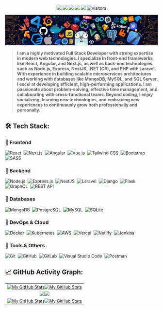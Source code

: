 <p align="center">
    <a href="https://github.com/vaibhavvikas/vaibhavvikas"><img src="https://img.shields.io/badge/status-updating-brightgreen.svg"></a>
    <a href="https://www.typescriptlang.org/"><img src="https://img.shields.io/badge/TypeScript-5.0-3178C6.svg"></a>
    <a href="https://github.com/vaibhavvikas/vaibhavvikas/graphs/contributors"><img src="https://img.shields.io/github/contributors/vaibhavvikas/vaibhavvikas?color=blue"></a>
    <a href="https://github.com/vaibhavvikas"><img src="https://img.shields.io/github/stars/vaibhavvikas"></a>
    <a href="https://github.com/vaibhavvikas/vaibhavvikas/network/members"><img src="https://img.shields.io/github/forks/vaibhavvikas/vaibhavvikas.svg?color=blue&logo=github"></a>
    <img src="https://visitor-badge.laobi.icu/badge?page_id=vaibhavvikas.vaibhavvikas" alt="visitors"/>
</p>

[![](./src/header_.png)](#)

> <b>I am a highly motivated Full Stack Developer with strong expertise in modern web technologies. I specialize in front-end frameworks like React, Angular, and Next.js, as well as back-end technologies such as Node.js, Express, NestJS, .NET (C#), and PHP with Laravel. With experience in building scalable microservices architectures and working with databases like MongoDB, MySQL, and SQL Server, I excel at developing efficient, high-performing applications. I am passionate about problem-solving, effective time management, and collaborating with cross-functional teams. Beyond coding, I enjoy socializing, learning new technologies, and embracing new experiences to continuously grow both professionally and personally.</b>

## 🛠️ Tech Stack:

### 🔹 Frontend
![React](https://img.shields.io/badge/-React-555?style=flat&logo=react)&nbsp;
![Next.js](https://img.shields.io/badge/-Next.js-555?style=flat&logo=next.js)&nbsp;
![Angular](https://img.shields.io/badge/-Angular-555?style=flat&logo=angular)&nbsp;
![Vue.js](https://img.shields.io/badge/-Vue.js-555?style=flat&logo=vue.js)&nbsp;
![Tailwind CSS](https://img.shields.io/badge/-Tailwind%20CSS-555?style=flat&logo=tailwind-css)&nbsp;
![Bootstrap](https://img.shields.io/badge/-Bootstrap-555?style=flat&logo=bootstrap)&nbsp;
![SASS](https://img.shields.io/badge/-SASS-555?style=flat&logo=sass)&nbsp;

### 🔹 Backend
![Node.js](https://img.shields.io/badge/-Node.js-555?style=flat&logo=node.js)&nbsp;
![Express.js](https://img.shields.io/badge/-Express.js-555?style=flat&logo=express)&nbsp;
![NestJS](https://img.shields.io/badge/-NestJS-555?style=flat&logo=nestjs)&nbsp;
![Laravel](https://img.shields.io/badge/-Laravel-555?style=flat&logo=laravel)&nbsp;
![Django](https://img.shields.io/badge/-Django-555?style=flat&logo=django)&nbsp;
![Flask](https://img.shields.io/badge/-Flask-555?style=flat&logo=flask)&nbsp;
![GraphQL](https://img.shields.io/badge/-GraphQL-555?style=flat&logo=graphql)&nbsp;
![REST API](https://img.shields.io/badge/-REST-555?style=flat&logo=rest)&nbsp;

### 🔹 Databases
![MongoDB](https://img.shields.io/badge/-MongoDB-555?style=flat&logo=mongodb)&nbsp;
![PostgreSQL](https://img.shields.io/badge/-PostgreSQL-555?style=flat&logo=postgresql)&nbsp;
![MySQL](https://img.shields.io/badge/-MySQL-555?style=flat&logo=mysql&logoColor=fff)&nbsp;
![SQLite](https://img.shields.io/badge/-SQLite-555?style=flat&logo=sqlite)&nbsp;

### 🔹 DevOps & Cloud
![Docker](https://img.shields.io/badge/-Docker-555?style=flat&logo=docker)&nbsp;
![Kubernetes](https://img.shields.io/badge/-Kubernetes-555?style=flat&logo=kubernetes)&nbsp;
![AWS](https://img.shields.io/badge/-AWS-555?style=flat&logo=amazon-aws)&nbsp;
![Vercel](https://img.shields.io/badge/-Vercel-555?style=flat&logo=vercel)&nbsp;
![Netlify](https://img.shields.io/badge/-Netlify-555?style=flat&logo=netlify)&nbsp;
![Jenkins](https://img.shields.io/badge/-Jenkins-555?style=flat&logo=jenkins)&nbsp;

### 🔹 Tools & Others
![Git](https://img.shields.io/badge/-Git-555?style=flat&logo=git)&nbsp;
![GitHub](https://img.shields.io/badge/-GitHub-555?style=flat&logo=github)&nbsp;
![GitLab](https://img.shields.io/badge/-GitLab-555?style=flat&logo=gitlab)&nbsp;
![Visual Studio Code](https://img.shields.io/badge/-VS%20Code-555?style=flat&logo=visual-studio-code&logoColor=007ACC)&nbsp;
![Postman](https://img.shields.io/badge/-Postman-555?style=flat&logo=postman)&nbsp;

## 📈 GitHub Activity Graph:

<table>
    <tr>
        <td align="center"><a href="https://github.com/vaibhavvikas#gh-light-mode-only"><img src="https://github-readme-stats.vercel.app/api?username=vaibhavvikas&show_icons=true&theme=default&include_all_commits=true#gh-light-mode-only" alt="My GitHub Stats"/></a><a href="https://github.com/vaibhavvikas#gh-dark-mode-only"><img src="https://github-readme-stats.vercel.app/api?username=vaibhavvikas&show_icons=true&theme=tokyonight&include_all_commits=true#gh-dark-mode-only" alt="My GitHub Stats"/></a></td>
    </tr>
    <tr>
        <td align="center"><a href="https://github.com/vaibhavvikas#gh-light-mode-only"><img src="https://github-readme-streak-stats.herokuapp.com/?user=vaibhavvikas&theme=default"/></a><a href="https://github.com/vaibhavvikas#gh-dark-mode-only"><img src="https://github-readme-streak-stats.herokuapp.com/?user=vaibhavvikas&theme=tokyonight"/></a></td>
    </tr>
    <tr>
        <td colspan="2" align="center"><a href="https://github.com/vaibhavvikas#gh-light-mode-only"><img src="https://raw.githubusercontent.com/vaibhavvikas/vaibhavvikas/output/github-contribution-grid-snake-default.svg#gh-light-mode-only" alt="My GitHub Stats"/></a><a href="https://github.com/vaibhavvikas#gh-dark-mode-only"><img src="https://raw.githubusercontent.com/vaibhavvikas/vaibhavvikas/output/github-contribution-grid-snake-dark.svg#gh-dark-mode-only" alt="My GitHub Stats"/></a></td>
    </tr>
</table>
